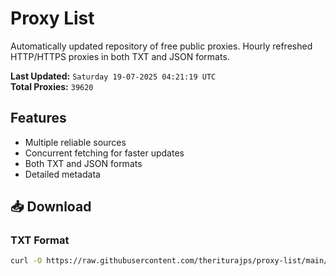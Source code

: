 # Proxy List

Automatically updated repository of free public proxies. Hourly refreshed HTTP/HTTPS proxies in both TXT and JSON formats.

**Last Updated:** `Saturday 19-07-2025 04:21:19 UTC`  
**Total Proxies:** `39620`

## Features
- Multiple reliable sources
- Concurrent fetching for faster updates
- Both TXT and JSON formats
- Detailed metadata

## 📥 Download

### TXT Format
```bash
curl -O https://raw.githubusercontent.com/theriturajps/proxy-list/main/proxies.txt